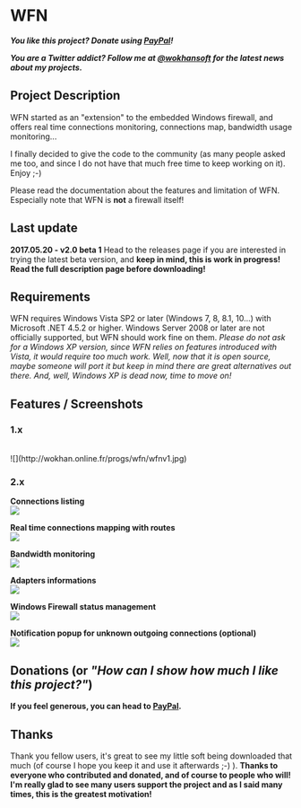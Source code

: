 # WFN

**_You like this project? Donate using [PayPal](https://www.paypal.com/cgi-bin/webscr?cmd=_donations&business=wokhan%40online%2efr&lc=US&item_name=Khan%20%28Windows%20Firewall%20Notifier%29&item_number=WOK%2dWFN&currency_code=EUR&bn=PP%2dDonationsBF%3abtn_donateCC_LG%2egif%3aNonHosted)!_**

**_You are a Twitter addict? Follow me at [@wokhansoft](https://twitter.com/wokhansoft) for the latest news about my projects._**

## Project Description
WFN started as an "extension" to the embedded Windows firewall, and offers real time connections monitoring, connections map, bandwidth usage monitoring...

I finally decided to give the code to the community (as many people asked me too, and since I do not have that much free time to keep working on it).
Enjoy ;-)

Please read the documentation about the features and limitation of WFN. Especially note that WFN is **not** a firewall itself!

## Last update
**2017.05.20 - v2.0 beta 1**
Head to the releases page if you are interested in trying the latest beta version, and **keep in mind, this is work in progress! Read the full description page before downloading!**

## Requirements
WFN requires Windows Vista SP2 or later (Windows 7, 8, 8.1, 10...) with Microsoft .NET 4.5.2 or higher. Windows Server 2008 or later are not officially supported, but WFN should work fine on them.
_Please do not ask for a Windows XP version, since WFN relies on features introduced with Vista, it would require too much work. Well, now that it is open source, maybe someone will port it but keep in mind there are great alternatives out there. And, well, Windows XP is dead now, time to move on!_

## Features / Screenshots
### 1.x
<br>
![](http://wokhan.online.fr/progs/wfn/wfnv1.jpg)

### 2.x
**Connections listing**
<br>
![](http://wokhan.online.fr/progs/wfn/connections.PNG)

**Real time connections mapping with routes**
<br>
![](http://wokhan.online.fr/progs/wfn/map.PNG)

**Bandwidth monitoring**
<br>
![](http://wokhan.online.fr/progs/wfn/bandwidth.PNG)

**Adapters informations**
<br>
![](http://wokhan.online.fr/progs/wfn/adapters.PNG)

**Windows Firewall status management**
<br>
![](http://wokhan.online.fr/progs/wfn/firewallstatus.PNG)

**Notification popup for unknown outgoing connections (optional)**
<br>
![](http://wokhan.online.fr/progs/wfn/notifier.PNG)

## Donations (or _"How can I show how much I like this project?"_)
**If you feel generous, you can head to [PayPal](https://www.paypal.com/cgi-bin/webscr?cmd=_donations&business=wokhan%40online%2efr&lc=US&item_name=Khan%20%28Windows%20Firewall%20Notifier%29&item_number=WOK%2dWFN&currency_code=EUR&bn=PP%2dDonationsBF%3abtn_donateCC_LG%2egif%3aNonHosted).**

## Thanks
Thank you fellow users, it's great to see my little soft being downloaded that much (of course I hope you keep it and use it afterwards ;-) ).
**Thanks to everyone who contributed and donated, and of course to people who will! I'm really glad to see many users support the project and as I said many times, this is the greatest motivation!**
